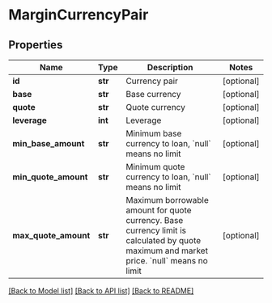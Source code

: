 # MarginCurrencyPair

## Properties
Name | Type | Description | Notes
------------ | ------------- | ------------- | -------------
**id** | **str** | Currency pair | [optional] 
**base** | **str** | Base currency | [optional] 
**quote** | **str** | Quote currency | [optional] 
**leverage** | **int** | Leverage | [optional] 
**min_base_amount** | **str** | Minimum base currency to loan, &#x60;null&#x60; means no limit | [optional] 
**min_quote_amount** | **str** | Minimum quote currency to loan, &#x60;null&#x60; means no limit | [optional] 
**max_quote_amount** | **str** | Maximum borrowable amount for quote currency. Base currency limit is calculated by quote maximum and market price. &#x60;null&#x60; means no limit | [optional] 

[[Back to Model list]](../README.md#documentation-for-models) [[Back to API list]](../README.md#documentation-for-api-endpoints) [[Back to README]](../README.md)



